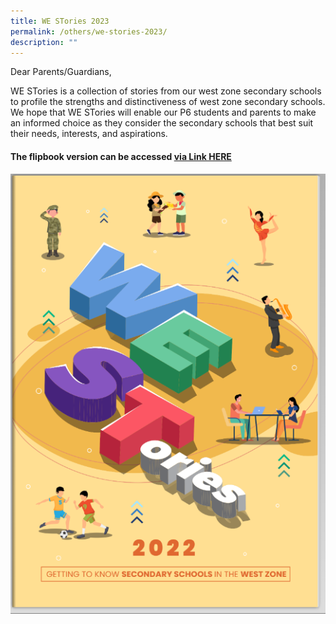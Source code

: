 ```yaml
---
title: WE STories 2023
permalink: /others/we-stories-2023/
description: ""
---
```

Dear Parents/Guardians, &nbsp;  
  

WE STories is a collection of stories from our west zone secondary schools to profile the strengths and distinctiveness of west zone secondary schools. We hope that WE STories will enable our P6 students and parents to make an informed choice as they consider the secondary schools that best suit their needs, interests, and aspirations.

#### The flipbook version can be accessed&nbsp;[**via Link HERE**](https://online.fliphtml5.com/obrr/qkde/#p=1)

<p><a href="https://online.fliphtml5.com/obrr/qkde/#p=1">
<img src="/images/westories%202022.png">
</a></p>

